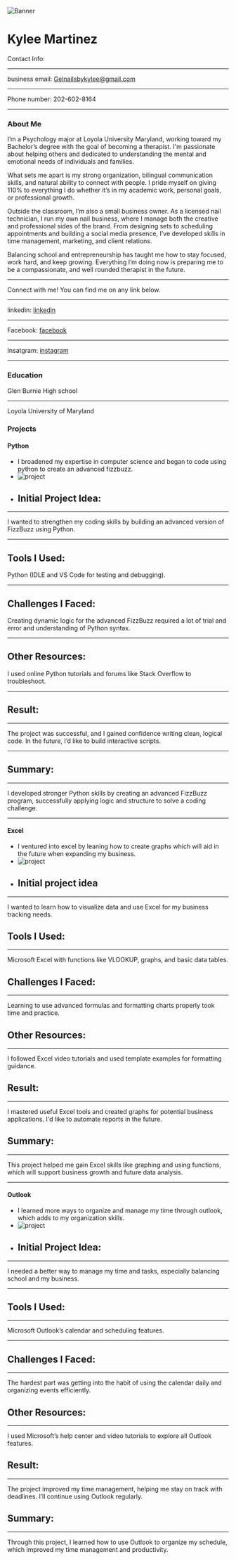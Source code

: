 ![Banner](images/banner.png)

# Kylee Martinez
Contact Info:

***

business email: Gelnailsbykylee@gmail.com

***

Phone number: 202-602-8164

***

### About Me 
I’m a Psychology major at Loyola University Maryland, working toward my Bachelor’s degree with the goal of becoming a therapist. I'm passionate about helping others and dedicated to understanding the mental and emotional needs of individuals and families.

What sets me apart is my strong organization, bilingual communication skills, and natural ability to connect with people. I pride myself on giving 110% to everything I do whether it’s in my academic work, personal goals, or professional growth.

Outside the classroom, I’m also a small business owner. As a licensed nail technician, I run my own nail business, where I manage both the creative and professional sides of the brand. From designing sets to scheduling appointments and building a social media presence, I’ve developed skills in time management, marketing, and client relations.

Balancing school and entrepreneurship has taught me how to stay focused, work hard, and keep growing. Everything I’m doing now is preparing me to be a compassionate, and well rounded therapist in the future.

***

Connect with me! You can find me on any link below.

***

 linkedin: [linkedin](https://www.linkedin.com/in/kylee-martinez-337b132a8/)

***

 Facebook: [facebook](https://www.facebook.com/profile.php?id=61573023647434)

***

Insatgram: [instagram](https://www.instagram.com/gelnailsbyky/)

***

### Education 
Glen Burnie High school

***

Loyola University of Maryland 



### Projects

#### Python
 - I broadened my expertise in computer science and began to code using python to create an advanced fizzbuzz.
 - ![project](/images/fizzbuzz.png)
 - ## Initial Project Idea:

 ***

I wanted to strengthen my coding skills by building an advanced version of FizzBuzz using Python.

***

## Tools I Used:
Python (IDLE and VS Code for testing and debugging).

***

## Challenges I Faced:
Creating dynamic logic for the advanced FizzBuzz required a lot of trial and error and understanding of Python syntax.

***

## Other Resources:
I used online Python tutorials and forums like Stack Overflow to troubleshoot.

***

## Result:

***

The project was successful, and I gained confidence writing clean, logical code. In the future, I’d like to build interactive scripts.

***

## Summary:

***

I developed stronger Python skills by creating an advanced FizzBuzz program, successfully applying logic and structure to solve a coding challenge.

***

#### Excel
 - I ventured into excel by leaning how to create graphs which will aid in the future when expanding my business.
 - ![project](/images/sheet.png)
 - ## Initial project idea 

***

I wanted to learn how to visualize data and use Excel for my business tracking needs.

## Tools I Used:

***

Microsoft Excel with functions like VLOOKUP, graphs, and basic data tables.

## Challenges I Faced:

***

Learning to use advanced formulas and formatting charts properly took time and practice.

## Other Resources:

***

I followed Excel video tutorials and used template examples for formatting guidance.

## Result:

***

I mastered useful Excel tools and created graphs for potential business applications. I'd like to automate reports in the future.

## Summary:

***

This project helped me gain Excel skills like graphing and using functions, which will support business growth and future data analysis.

***

#### Outlook
 - I learned more ways to organize and manage my time through outlook, which adds to my organization skills.
 - ![project](/images/calendar.png)
 - ## Initial Project Idea:

 ***

I needed a better way to manage my time and tasks, especially balancing school and my business.

***

## Tools I Used:

***

Microsoft Outlook’s calendar and scheduling features.

***

## Challenges I Faced:

***

The hardest part was getting into the habit of using the calendar daily and organizing events efficiently.

## Other Resources:

***

I used Microsoft’s help center and video tutorials to explore all Outlook features.

## Result:

***

The project improved my time management, helping me stay on track with deadlines. I’ll continue using Outlook regularly.

## Summary:

***

Through this project, I learned how to use Outlook to organize my schedule, which improved my time management and productivity.


